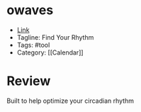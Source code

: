 # owaves
- [Link](https://owaves.com)
- Tagline: Find Your Rhythm
- Tags: #tool
- Category: [[Calendar]]

# Review
Built to help optimize your circadian rhythm
